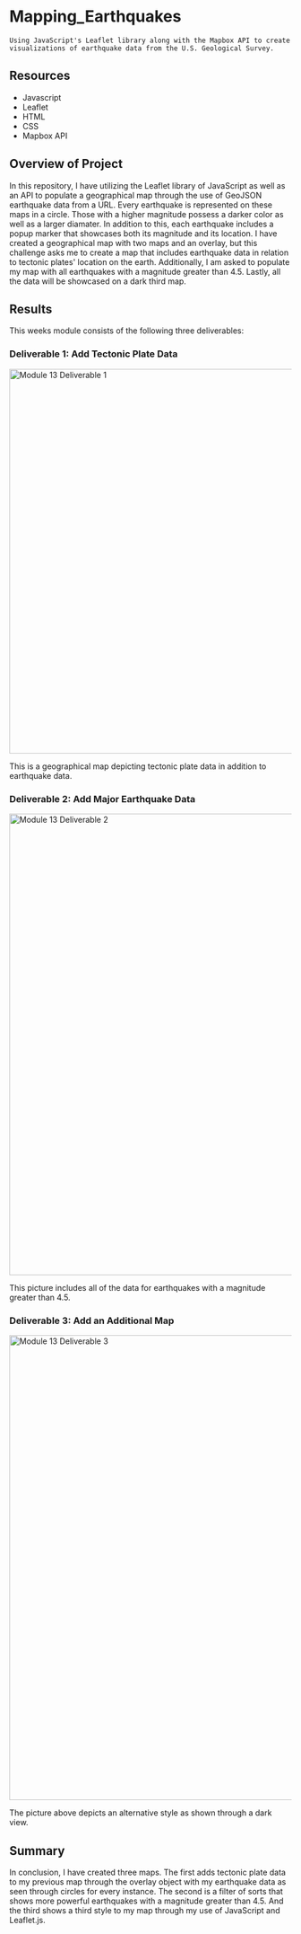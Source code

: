 # Mapping_Earthquakes
`Using JavaScript's Leaflet library along with the Mapbox API to create visualizations of earthquake data from the U.S. Geological Survey.`
## Resources
- Javascript
- Leaflet
- HTML
- CSS
- Mapbox API

## Overview of Project

In this repository, I have utilizing the Leaflet library of JavaScript as well as an API to populate a geographical map through the use of GeoJSON earthquake data from a URL. Every earthquake is represented on these maps in a circle. Those with a higher magnitude possess a darker color as well as a larger diamater. In addition to this, each earthquake includes a popup marker that showcases both its magnitude and its location. I have created a geographical map with two maps and an overlay, but this challenge asks me to create a map that includes earthquake data in relation to tectonic plates' location on the earth. Additionally, I am asked to populate my map with all earthquakes with a magnitude greater than 4.5. Lastly, all the data will be showcased on a dark third map.

## Results

This weeks module consists of the following three deliverables:

### Deliverable 1: Add Tectonic Plate Data

<img width="685" alt="Module 13 Deliverable 1" src="https://user-images.githubusercontent.com/95828604/160025244-dd4ae4dd-b690-4062-8eaf-a53dddc35953.png">

This is a geographical map depicting tectonic plate data in addition to earthquake data.

### Deliverable 2: Add Major Earthquake Data

<img width="822" alt="Module 13 Deliverable 2" src="https://user-images.githubusercontent.com/95828604/160025255-d13c89d8-046d-4977-86c1-d92e00d22b24.png">

This picture includes all of the data for earthquakes with a magnitude greater than 4.5.

### Deliverable 3: Add an Additional Map

<img width="828" alt="Module 13 Deliverable 3" src="https://user-images.githubusercontent.com/95828604/160025295-35e65b09-8891-4f55-a0c8-95ac5a5d6ba6.png">

The picture above depicts an alternative style as shown through a dark view.

## Summary

In conclusion, I have created three maps. The first adds tectonic plate data to my previous map through the overlay object with my earthquake data as seen through circles for every instance. The second is a filter of sorts that shows more powerful earthquakes with a magnitude greater than 4.5. And the third shows a third style to my map through my use of JavaScript and Leaflet.js.
